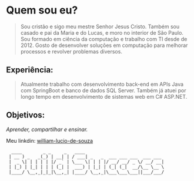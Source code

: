 # Quem sou eu?

> Sou cristão e sigo meu mestre Senhor Jesus Cristo. 
Também sou casado e pai da Maria e do Lucas, e moro no interior de São Paulo.
>Sou formado em ciência da computação e trabalho com TI desde de 2012. 
>Gosto de desenvolver soluções em computação para melhorar processos e revolver problemas diversos.
 

## Experiência:

>Atualmente trabalho com desenvolvimento back-end em APIs Java com SpringBoot e banco de dados SQL Server. 
>Também já atuei por longo tempo em desenvolvimento de sistemas web em C# ASP.NET.

## Objetivos:

*Aprender, compartilhar e ensinar.*

Meu linkdin: [william-lucio-de-souza](https://www.linkedin.com/in/william-lucio-de-souza-193406166)

```
  ____        _ _     _   ____                              
 | __ ) _   _(_) | __| | / ___| _   _  ___ ___ ___  ___ ___ 
 |  _ \| | | | | |/ _` | \___ \| | | |/ __/ __/ _ \/ __/ __|
 | |_) | |_| | | | (_| |  ___) | |_| | (_| (_|  __/\__ \__ \
 |____/ \__,_|_|_|\__,_| |____/ \__,_|\___\___\___||___/___/
                                                            

```
